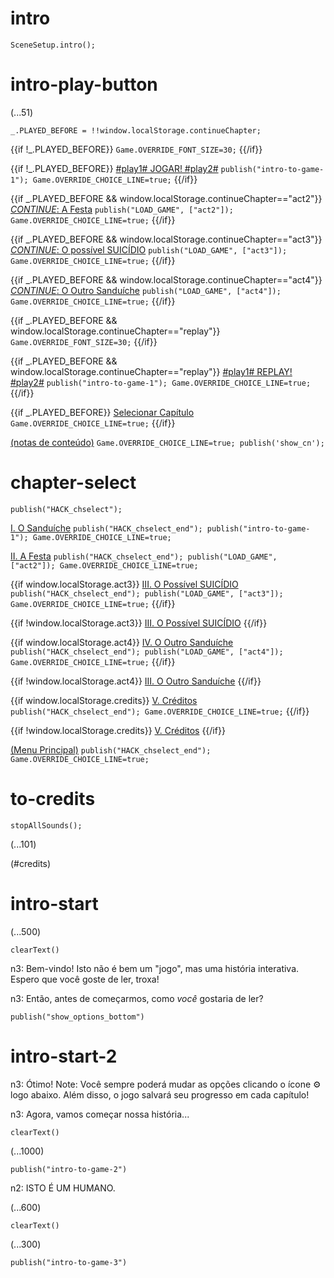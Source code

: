 # intro

`SceneSetup.intro();`

# intro-play-button

(...51)

```
_.PLAYED_BEFORE = !!window.localStorage.continueChapter;
```

{{if !_.PLAYED_BEFORE}}
`Game.OVERRIDE_FONT_SIZE=30;`
{{/if}}

{{if !_.PLAYED_BEFORE}}
[#play1# JOGAR! #play2#](#intro-start) `publish("intro-to-game-1"); Game.OVERRIDE_CHOICE_LINE=true;`
{{/if}}

{{if _.PLAYED_BEFORE && window.localStorage.continueChapter=="act2"}}
[_CONTINUE_: A Festa](#act2) `publish("LOAD_GAME", ["act2"]); Game.OVERRIDE_CHOICE_LINE=true;`
{{/if}}

{{if _.PLAYED_BEFORE && window.localStorage.continueChapter=="act3"}}
[_CONTINUE_: O possível SUICÍDIO](#act3) `publish("LOAD_GAME", ["act3"]); Game.OVERRIDE_CHOICE_LINE=true;`
{{/if}}

{{if _.PLAYED_BEFORE && window.localStorage.continueChapter=="act4"}}
[_CONTINUE_: O Outro Sanduíche](#act4) `publish("LOAD_GAME", ["act4"]); Game.OVERRIDE_CHOICE_LINE=true;`
{{/if}}

{{if _.PLAYED_BEFORE && window.localStorage.continueChapter=="replay"}}
`Game.OVERRIDE_FONT_SIZE=30;`
{{/if}}

{{if _.PLAYED_BEFORE && window.localStorage.continueChapter=="replay"}}
[#play1# REPLAY! #play2#](#intro-start) `publish("intro-to-game-1"); Game.OVERRIDE_CHOICE_LINE=true;`
{{/if}}

{{if _.PLAYED_BEFORE}}
[Selecionar Capítulo](#chapter-select) `Game.OVERRIDE_CHOICE_LINE=true;`
{{/if}}

[(notas de conteúdo)](#intro-play-button) `Game.OVERRIDE_CHOICE_LINE=true; publish('show_cn');`

# chapter-select

`publish("HACK_chselect");`

[I. O Sanduíche](#intro-start) `publish("HACK_chselect_end"); publish("intro-to-game-1"); Game.OVERRIDE_CHOICE_LINE=true;`

[II. A Festa](#act2) `publish("HACK_chselect_end"); publish("LOAD_GAME", ["act2"]); Game.OVERRIDE_CHOICE_LINE=true;`

{{if window.localStorage.act3}}
[III. O Possível SUICÍDIO](#act3) `publish("HACK_chselect_end"); publish("LOAD_GAME", ["act3"]); Game.OVERRIDE_CHOICE_LINE=true;`
{{/if}}

{{if !window.localStorage.act3}}
[III. O Possível SUICÍDIO]()
{{/if}}

{{if window.localStorage.act4}}
[IV. O Outro Sanduíche](#act4) `publish("HACK_chselect_end"); publish("LOAD_GAME", ["act4"]); Game.OVERRIDE_CHOICE_LINE=true;`
{{/if}}

{{if !window.localStorage.act4}}
[III. O Outro Sanduíche]()
{{/if}}

{{if window.localStorage.credits}}
[V. Créditos](#to-credits) `publish("HACK_chselect_end"); Game.OVERRIDE_CHOICE_LINE=true;`
{{/if}}

{{if !window.localStorage.credits}}
[V. Créditos]()
{{/if}}

[(Menu Principal)](#intro-play-button) `publish("HACK_chselect_end"); Game.OVERRIDE_CHOICE_LINE=true;`

# to-credits

`stopAllSounds();`

(...101)

(#credits)

# intro-start

(...500)

`clearText()`

n3: Bem-vindo! Isto não é bem um "jogo", mas uma história interativa. Espero que você goste de ler, troxa!

n3: Então, antes de começarmos, como *você* gostaria de ler?

`publish("show_options_bottom")`

# intro-start-2

n3: Ótimo! Note: Você sempre poderá mudar as opções clicando o ícone ⚙ logo abaixo. Além disso, o jogo salvará seu progresso em cada capítulo!

n3: Agora, vamos começar nossa história... 

`clearText()`

(...1000)

`publish("intro-to-game-2")`

n2: ISTO É UM HUMANO.

(...600)

`clearText()`

(...300)

`publish("intro-to-game-3")`
